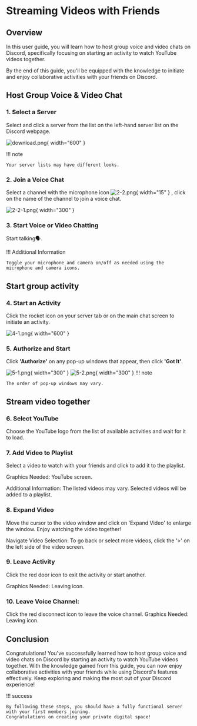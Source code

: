 # Streaming Videos with Friends

## Overview

In this user guide, you will learn how to host group voice and video chats on Discord,
specifically focusing on starting an activity to watch YouTube videos together.

By the end of this guide, you'll be equipped with the knowledge to initiate and enjoy collaborative activities with your
friends on Discord.

## Host Group Voice & Video Chat

### 1. Select a Server

Select and click a server from the list on the left-hand server list on the Discord webpage.

![download.png](pictures/2-1.png){ width="600" }

!!! note

    Your server lists may have different looks.

### 2. Join a Voice Chat

Select a channel with the microphone icon ![2-2.png](pictures/2-2.png){ width="15" } , click on the name of the channel
to join a voice chat.

![2-2-1.png](pictures%2F2-2-1.png){ width="300" }

### 3. Start Voice or Video Chatting 

Start talking🗣️. 

!!! Additional Information

    Toggle your microphone and camera on/off as needed using the microphone and camera icons.

## Start group activity

### 4. Start an Activity

Click the rocket icon on your server tab or on the main chat screen to initiate an activity.

![4-1.png](pictures%2F4-1.png){ width="600" }

### 5. Authorize and Start

Click **'Authorize'** on any pop-up windows that appear, then click **'Got It'**.

![5-1.png](pictures%2F5-1.png){ width="300" }
![5-2.png](pictures%2F5-2.png){ width="300" }
!!! note

    The order of pop-up windows may vary.

## Stream video together

### 6. Select YouTube

Choose the YouTube logo from the list of available activities and wait for it to load.


### 7. Add Video to Playlist

Select a video to watch with your friends and click to add it to the playlist.

Graphics Needed: YouTube screen.

Additional Information: The listed videos may vary. Selected videos will be added to a playlist.

### 8. Expand Video

Move the cursor to the video window and click on 'Expand Video' to enlarge the window. Enjoy watching the video
together!

Navigate Video Selection: To go back or select more videos, click the '>' on the left side of the video screen.

### 9. Leave Activity

Click the red door icon to exit the activity or start another.

Graphics Needed: Leaving icon.

### 10. Leave Voice Channel:

Click the red disconnect icon to leave the voice channel.
Graphics Needed: Leaving icon.

## Conclusion

Congratulations! You've successfully learned how to host group voice and video chats on Discord by starting an activity
to watch YouTube videos together.
With the knowledge gained from this guide, you can now enjoy collaborative activities with your friends while using
Discord's features effectively.
Keep exploring and making the most out of your Discord experience!

!!! success

    By following these steps, you should have a fully functional server with your first members joining.
    Congratulations on creating your private digital space!